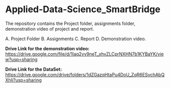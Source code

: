 # Applied-Data-Science_SmartBridge
The repository contains the Project folder, assignments folder, demonstration video of project and report.

A. Project Folder
B. Assignments
C. Report
D. Demonstration video.

**Drive Link for the demonstration video:**
https://drive.google.com/file/d/1Iaq2vy9neT_xhvZLCprNXHN7b1KYBaYK/view?usp=sharing

**Drive Link for the DataSet:**
https://drive.google.com/drive/folders/1dZGazqHtaPu4DoU_ZqR6ESvchAbQXhIj?usp=sharing
